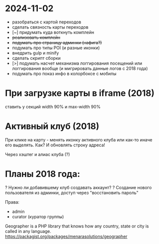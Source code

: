 # 2024-11-02

- разобраться с картой переходов
- сделать связность карты переходов
- [~] придумать куда воткнуть комплейн
- ~~реализовать комплейн~~
- ~~подумать про страницу админки (нафига?)~~
- подумать про типы POI (и разные иконки)
- внедрить gulp и minify
- сделать скрипт сборки
- [>] подумать насчет механизма логгирования посещений или логгирования вообще (и мигрировать данные логов с 2018 года)
- подумать про показ инфо в колорбоксе с мобилы



# При загрузке карты в iframe (2018)

ставить у секций width 90% и max-width 90%

# Активный клуб  (2018)

При клике на карту - менять иконку активного клуба или как-то иначе его выделять. Как?
И обновлять строку адреса!

Через хэштег и алиас клуба (?)

# Планы 2018 года:

? Нужно ли добавившему клуб создавать аккаунт?
? Создание нового пользователя из админки, доступ через "восстановить пароль"

Права:
- admin
- curator (куратор группы)


Geographer is a PHP library that knows how any country, state or city is called in any language.
https://packagist.org/packages/menarasolutions/geographer


